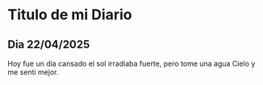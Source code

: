 # Titulo de mi Diario
##  Dia 22/04/2025

Hoy fue un dia cansado el sol irradiaba fuerte, pero tome una agua Cielo y me senti mejor.